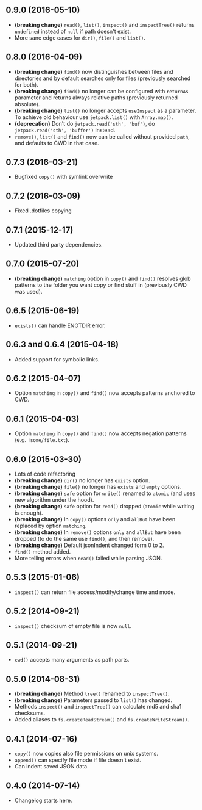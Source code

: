 0.9.0 (2016-05-10)
-------------------
* **(breaking change)** `read()`, `list()`, `inspect()` and `inspectTree()` returns `undefined` instead of `null` if path doesn't exist.
* More sane edge cases for `dir()`, `file()` and `list()`.

0.8.0 (2016-04-09)
-------------------
* **(breaking change)** `find()` now distinguishes between files and directories and by default searches only for files (previously searched for both).
* **(breaking change)** `find()` no longer can be configured with `returnAs` parameter and returns always relative paths (previously returned absolute).
* **(breaking change)** `list()` no longer accepts `useInspect` as a parameter. To achieve old behaviour use `jetpack.list()` with `Array.map()`.
* **(deprecation)** Don't do `jetpack.read('sth', 'buf')`, do `jetpack.read('sth', 'buffer')` instead.
* `remove()`, `list()` and `find()` now can be called without provided `path`, and defaults to CWD in that case.

0.7.3 (2016-03-21)
-------------------
* Bugfixed `copy()` with symlink overwrite

0.7.2 (2016-03-09)
-------------------
* Fixed .dotfiles copying

0.7.1 (2015-12-17)
-------------------
* Updated third party dependencies.

0.7.0 (2015-07-20)
-------------------
* **(breaking change)** `matching` option in `copy()` and `find()` resolves glob patterns to the folder you want copy or find stuff in (previously CWD was used).

0.6.5 (2015-06-19)
-------------------
* `exists()` can handle ENOTDIR error.

0.6.3 and 0.6.4 (2015-04-18)
-------------------
* Added support for symbolic links.

0.6.2 (2015-04-07)
-------------------
* Option `matching` in `copy()` and `find()` now accepts patterns anchored to CWD.

0.6.1 (2015-04-03)
-------------------
* Option `matching` in `copy()` and `find()` now accepts negation patterns (e.g. `!some/file.txt`).

0.6.0 (2015-03-30)
-------------------
* Lots of code refactoring
* **(breaking change)** `dir()` no longer has `exists` option.
* **(breaking change)** `file()` no longer has `exists` and `empty` options.
* **(breaking change)** `safe` option for `write()` renamed to `atomic` (and uses new algorithm under the hood).
* **(breaking change)** `safe` option for `read()` dropped (`atomic` while writing is enough).
* **(breaking change)** In `copy()` options `only` and `allBut` have been replaced by option `matching`.
* **(breaking change)** In `remove()` options `only` and `allBut` have been dropped (to do the same use `find()`, and then remove).
* **(breaking change)** Default jsonIndent changed form 0 to 2.
* `find()` method added.
* More telling errors when `read()` failed while parsing JSON.

0.5.3 (2015-01-06)
-------------------
* `inspect()` can return file access/modify/change time and mode.

0.5.2 (2014-09-21)
-------------------
* `inspect()` checksum of empty file is now `null`.

0.5.1 (2014-09-21)
-------------------
* `cwd()` accepts many arguments as path parts.

0.5.0 (2014-08-31)
-------------------
* **(breaking change)** Method `tree()` renamed to `inspectTree()`.
* **(breaking change)** Parameters passed to `list()` has changed.
* Methods `inspect()` and `inspectTree()` can calculate md5 and sha1 checksums.
* Added aliases to `fs.createReadStream()` and `fs.createWriteStream()`.

0.4.1 (2014-07-16)
-------------------
* `copy()` now copies also file permissions on unix systems.
* `append()` can specify file mode if file doesn't exist.
* Can indent saved JSON data.

0.4.0 (2014-07-14)
-------------------
* Changelog starts here.

